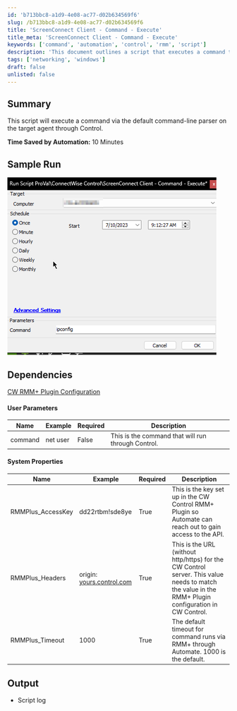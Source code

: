 ```yaml
---
id: 'b713bbc8-a1d9-4e08-ac77-d02b634569f6'
slug: /b713bbc8-a1d9-4e08-ac77-d02b634569f6
title: 'ScreenConnect Client - Command - Execute'
title_meta: 'ScreenConnect Client - Command - Execute'
keywords: ['command', 'automation', 'control', 'rmm', 'script']
description: 'This document outlines a script that executes a command through the default command-line parser on the target agent via Control, detailing user parameters, system properties, and expected output.'
tags: ['networking', 'windows']
draft: false
unlisted: false
---
```


## Summary

This script will execute a command via the default command-line parser on the target agent through Control.

**Time Saved by Automation:** 10 Minutes

## Sample Run

![Sample Run](../../../static/img/ScreenConnect-Client---Command---Execute/image_1.png)

## Dependencies

[CW RMM+ Plugin Configuration](/docs/f99ddaae-0cb3-4941-b2aa-dc93671dd246)

#### User Parameters

| Name     | Example     | Required | Description                                             |
|----------|-------------|----------|---------------------------------------------------------|
| command  | net user    | False    | This is the command that will run through Control.     |

#### System Properties

| Name                  | Example                           | Required | Description                                                                                                      |
|-----------------------|-----------------------------------|----------|------------------------------------------------------------------------------------------------------------------|
| RMMPlus_AccessKey     | dd22rtbm!sde8ye                  | True     | This is the key set up in the CW Control RMM+ Plugin so Automate can reach out to gain access to the API.       |
| RMMPlus_Headers       | origin: [yours.control.com](http://yours.control.com) | True     | This is the URL (without http/https) for the CW Control server. This value needs to match the value in the RMM+ Plugin configuration in CW Control. |
| RMMPlus_Timeout       | 1000                              | True     | The default timeout for command runs via RMM+ through Automate. 1000 is the default.                          |

## Output

- Script log


